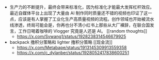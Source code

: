 - 生产力的不断提升，最终会带来标准化，因为标准化才能最大发挥杠杆效应。最近自媒体平台上出现了大量由 AI 制作同时质量还不错的视频也印证了这一点，应该是有人掌握了工业化生产高质量视频的流程。创作领域也开始被流水线渗透，终局可能会是，你再也分不清小红书上那些从大厂裸辞，在联合国发言，工作日喝着咖啡的 Vlogger 究竟是人还是 AI。 [[random thoughts]]
	- https://x.com/Svwang1/status/1928238314546679925
- backpack 撸积分策略和 lighter 撸积分策略 [[现金流]]
	- https://x.com/Metabape/status/1913145309913559358
	- https://x.com/c_dylanber/status/1928052417838600251